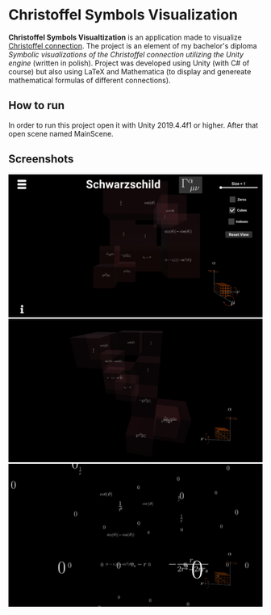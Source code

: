 # Christoffel Symbols Visualization

**Christoffel Symbols Visualtization** is an application made to visualize [Christoffel connection](https://en.wikipedia.org/wiki/Christoffel_symbols). The project is an element of my bachelor's diploma *Symbolic visualizations of the Christoffel connection utilizing the Unity engine* (written in polish). Project was developed using Unity (with C# of course) but also using LaTeX and Mathematica (to display and genereate mathematical formulas of different connections).

## How to run
In order to run this project open it with Unity 2019.4.4f1 or higher. After that open scene named MainScene.

## Screenshots
![screenshot](./previewImages/1.png)
![screenshot](./previewImages/2.png)
![screenshot](./previewImages/3.png)

